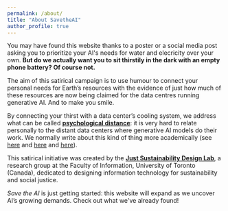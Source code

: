 ```yaml
---
permalink: /about/
title: "About SavetheAI"
author_profile: true
---
```

You may have found this website thanks to a poster or a social media post asking you to prioritize your AI's needs for water and elecricity over your own. **But do we actually want you to sit thirstily in the dark with an empty phone battery? Of course not.** 

The aim of this satirical campaign is to use humour to connect your personal needs for Earth’s resources with the evidence of just how much of these resources are now being claimed for the data centres running generative AI. And to make you smile.

By connecting your thirst with a data center’s cooling system, we address what can be called **[psychological distance](https://en.wikipedia.org/wiki/Psychological_distance)**: it is very hard to relate personally to the distant data centers where generative AI models do their work. We normally write about this kind of thing more academically (see [here](https://www.semanticscholar.org/paper/Limits-at-a-Distance%3A-Design-Directions-to-Address-Bhardwaj/41ebfd61217c8d1287fa0b6f28bc57d3f34f5a22) and [here](https://direct.mit.edu/books/oa-monograph/5594/chapter/4218569/Searching-for-Just-Sustainable-Design-Decisions) and [here](https://arxiv.org/abs/2501.17980v1)).

This satirical initiative was created by the **[Just Sustainability Design Lab](https://justsustainabilitydesign.org/)**, a research group at the Faculty of Information, University of Toronto (Canada), dedicated to designing information technology for sustainability and social justice.

_Save the AI_ is just getting started: this website will expand as we uncover AI’s growing demands. Check out what we've already found!

